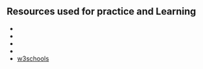 ## Resources used for practice and Learning

- [](https://cloud.r-project.org/)
- [](https://www.dataquest.io/blog/install-package-r/)
- [](https://stat.ethz.ch/R-manual/R-devel/library/utils/html/install.packages.html)
- [](https://cran.r-project.org/web/packages/modules/vignettes/modulesAsFiles.html)
- [w3schools](https://www.w3schools.com/r/r_data_structures.asp)
